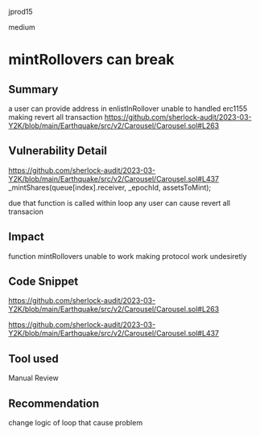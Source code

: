 jprod15

medium

# mintRollovers can break

## Summary
a user can provide address in enlistInRollover unable to handled erc1155 making revert all transaction 
https://github.com/sherlock-audit/2023-03-Y2K/blob/main/Earthquake/src/v2/Carousel/Carousel.sol#L263
## Vulnerability Detail
https://github.com/sherlock-audit/2023-03-Y2K/blob/main/Earthquake/src/v2/Carousel/Carousel.sol#L437
_mintShares(queue[index].receiver, _epochId, assetsToMint);

due that function is called within loop any user can cause revert all transacion 
## Impact
function mintRollovers unable  to  work making protocol work undesiretly 
## Code Snippet
https://github.com/sherlock-audit/2023-03-Y2K/blob/main/Earthquake/src/v2/Carousel/Carousel.sol#L263

https://github.com/sherlock-audit/2023-03-Y2K/blob/main/Earthquake/src/v2/Carousel/Carousel.sol#L437
## Tool used

Manual Review

## Recommendation
change logic of loop that cause problem 